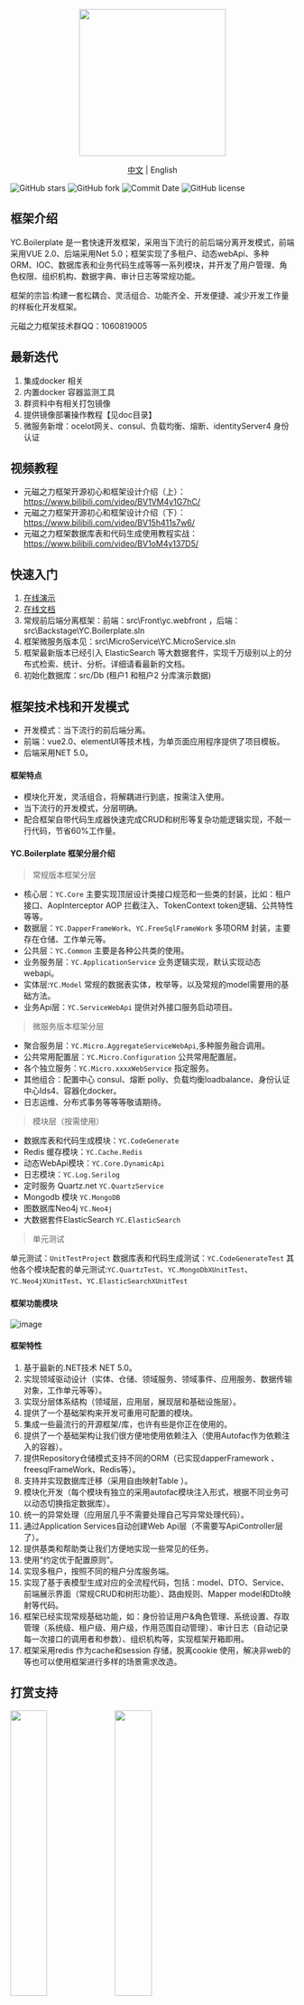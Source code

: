 <p align="center">
    <img height="260" src="https://gitee.com/yc-power/yc.boilerplate/raw/master/assets/images/logo1.png">
</p>



<p align="center">
    <a href="README.zh.md">中文</a> |  
    <span>English</a>
</p>

    
![GitHub stars](https://img.shields.io/github/stars/yc-l/yc.boilerplate)
![GitHub fork](https://img.shields.io/github/forks/yc-l/yc.boilerplate?style=flat-square&label=Forks&logo=github)
![Commit Date](https://img.shields.io/github/last-commit/yc-l/yc.boilerplate/master.svg?logo=github&logoColor=green&label=commit)
![GitHub license](https://img.shields.io/github/license/yc-l/yc.boilerplate)

## 框架介绍

YC.Boilerplate 是一套快速开发框架，采用当下流行的前后端分离开发模式，前端 采用VUE 2.0、后端采用Net 5.0；框架实现了多租户、动态webApi、多种ORM、IOC、数据库表和业务代码生成等等一系列模块，并开发了用户管理、角色权限、组织机构、数据字典、审计日志等常规功能。

框架的宗旨:构建一套松耦合、灵活组合、功能齐全、开发便捷、减少开发工作量的样板化开发框架。

元磁之力框架技术群QQ：1060819005

## 最新迭代

1. 集成docker 相关
2. 内置docker 容器监测工具
3. 群资料中有相关打包镜像
4. 提供镜像部署操作教程【见doc目录】
5. 微服务新增：ocelot网关、consul、负载均衡、熔断、identityServer4 身份认证


## 视频教程

- 元磁之力框架开源初心和框架设计介绍（上）： <https://www.bilibili.com/video/BV1VM4y1G7hC/>
- 元磁之力框架开源初心和框架设计介绍（下）： <https://www.bilibili.com/video/BV15h411s7w6/>
- 元磁之力框架数据库表和代码生成使用教程实战： <https://www.bilibili.com/video/BV1oM4y137D5/>

## 快速入门

1. [在线演示](http://yc.yc-l.com/)
2. [在线文档](http://doc.yc-l.com/)
3. 常规前后端分离框架：前端：src\Front\yc.webfront ，后端：src\Backstage\YC.Boilerplate.sln 
4. 框架微服务版本见：src\MicroService\YC.MicroService.sln
5. 框架最新版本已经引入 ElasticSearch 等大数据套件，实现千万级别以上的分布式检索、统计、分析。详细请看最新的文档。
6. 初始化数据库：src/Db (租户1 和租户2 分库演示数据)


## 框架技术栈和开发模式

- 开发模式：当下流行的前后端分离。
- 前端：vue2.0、elementUI等技术栈，为单页面应用程序提供了项目模板。
- 后端采用NET 5.0。

#### 框架特点

- 模块化开发，灵活组合，将解耦进行到底，按需注入使用。
- 当下流行的开发模式，分层明确。
- 配合框架自带代码生成器快速完成CRUD和树形等复杂功能逻辑实现，不敲一行代码，节省60%工作量。

#### YC.Boilerplate 框架分层介绍

> 常规版本框架分层

- 核心层：```YC.Core``` 主要实现顶层设计类接口规范和一些类的封装，比如：租户接口、AopInterceptor AOP 拦截注入、TokenContext token逻辑、公共特性等等。
- 数据层：```YC.DapperFrameWork```、```YC.FreeSqlFrameWork``` 多项ORM 封装，主要存在仓储、工作单元等。
- 公共层：```YC.Common``` 主要是各种公共类的使用。
- 业务服务层：```YC.ApplicationService``` 业务逻辑实现，默认实现动态webapi。
- 实体层:```YC.Model``` 常规的数据表实体，枚举等，以及常规的model需要用的基础方法。
- 业务Api层：```YC.ServiceWebApi``` 提供对外接口服务启动项目。

> 微服务版本框架分层

- 聚合服务层：```YC.Micro.AggregateServiceWebApi```,多种服务融合调用。
- 公共常用配置层：```YC.Micro.Configuration``` 公共常用配置层。
- 各个独立服务：```YC.Micro.xxxxWebService``` 指定服务。
- 其他组合：配置中心 consul、熔断 polly、负载均衡loadbalance、身份认证中心Ids4、容器化docker。
- 日志运维、分布式事务等等等敬请期待。

> 模块层（按需使用）

- 数据库表和代码生成模块：```YC.CodeGenerate```
- Redis 缓存模块：```YC.Cache.Redis```
- 动态WebApi模块：```YC.Core.DynamicApi```
- 日志模块：```YC.Log.Serilog```
- 定时服务 Quartz.net ```YC.QuartzService```
- Mongodb 模块 ```YC.MongoDB```
- 图数据库Neo4j ```YC.Neo4j```
- 大数据套件ElasticSearch ```YC.ElasticSearch```
  
> 单元测试

单元测试：```UnitTestProject```
数据库表和代码生成测试：```YC.CodeGenerateTest```
其他各个模块配套的单元测试:```YC.QuartzTest```、```YC.MongoDbXUnitTest```、```YC.Neo4jXUnitTest```、```YC.ElasticSearchXUnitTest```

#### 框架功能模块

![image](https://gitee.com/linxuanming/yc.boilerplate/raw/master/assets/images/%E6%A1%86%E6%9E%B6%E5%9B%BE.png)

#### 框架特性

1. 基于最新的.NET技术 NET 5.0。
2. 实现领域驱动设计（实体、仓储、领域服务、领域事件、应用服务、数据传输对象，工作单元等等）。
3. 实现分层体系结构（领域层，应用层，展现层和基础设施层）。
4. 提供了一个基础架构来开发可重用可配置的模块。
5. 集成一些最流行的开源框架/库，也许有些是你正在使用的。
6. 提供了一个基础架构让我们很方便地使用依赖注入（使用Autofac作为依赖注入的容器）。
7. 提供Repository仓储模式支持不同的ORM（已实现dapperFramework 、freesqlFrameWork、Redis等）。
8. 支持并实现数据库迁移（采用自由映射Table ）。
9. 模块化开发（每个模块有独立的采用autofac模块注入形式，根据不同业务可以动态切换指定数据库）。
10. 统一的异常处理（应用层几乎不需要处理自己写异常处理代码）。
11. 通过Application Services自动创建Web Api层（不需要写ApiController层了）。
12. 提供基类和帮助类让我们方便地实现一些常见的任务。
13. 使用“约定优于配置原则”。
14. 实现多租户，按照不同的租户分库服务端。
15. 实现了基于表模型生成对应的全流程代码，包括：model、DTO、Service、前端展示界面（常规CRUD和树形功能）、路由规则、Mapper model和Dto映射等代码。
16. 框架已经实现常规基础功能，如：身份验证用户&角色管理、系统设置、存取管理（系统级、租户级、用户级，作用范围自动管理）、审计日志（自动记录每一次接口的调用者和参数）、组织机构等，实现框架开箱即用。
17. 框架采用redis 作为cache和session 存储，脱离cookie 使用，解决非web的等也可以使用框架进行多样的场景需求改造。

## 打赏支持

<img src="https://gitee.com/linxuanming/yc.boilerplate/raw/master/assets/images/payCode/weixin_CollectionCode.jpg" width="36%" height="36%">
<img src="https://gitee.com/linxuanming/yc.boilerplate/raw/master/assets/images/payCode/alipay_CollectionCode.jpg" width="36%" height="36%">

捐赠人 | 捐赠金额（元）
---|---
小蚂蚁| 66.66
张三家的猫 | 100
刘茜 | 99
ak11 | 8.8
弗拉门 | 200



## 参与贡献

1. Fork 本仓库
2. 新建 Feat_xxx 分支
3. 提交代码
4. 新建 Pull Request


